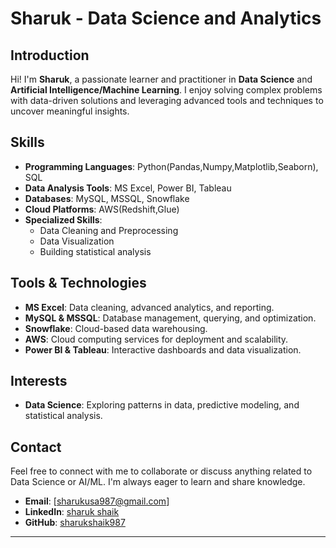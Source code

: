 # Sharuk - Data Science and Analytics

## Introduction
Hi! I'm **Sharuk**, a passionate learner and practitioner in **Data Science** and **Artificial Intelligence/Machine Learning**. I enjoy solving complex problems with data-driven solutions and leveraging advanced tools and techniques to uncover meaningful insights.

## Skills
- **Programming Languages**: Python(Pandas,Numpy,Matplotlib,Seaborn), SQL
- **Data Analysis Tools**: MS Excel, Power BI, Tableau
- **Databases**: MySQL, MSSQL, Snowflake
- **Cloud Platforms**: AWS(Redshift,Glue)
- **Specialized Skills**:
  - Data Cleaning and Preprocessing
  - Data Visualization
  - Building statistical analysis 

## Tools & Technologies
- **MS Excel**: Data cleaning, advanced analytics, and reporting.
- **MySQL & MSSQL**: Database management, querying, and optimization.
- **Snowflake**: Cloud-based data warehousing.
- **AWS**: Cloud computing services for deployment and scalability.
- **Power BI & Tableau**: Interactive dashboards and data visualization.

## Interests
- **Data Science**: Exploring patterns in data, predictive modeling, and statistical analysis.

## Contact
Feel free to connect with me to collaborate or discuss anything related to Data Science or AI/ML. I'm always eager to learn and share knowledge.

- **Email**: [sharukusa987@gmail.com]
- **LinkedIn**: [sharuk shaik](https://www.linkedin.com/in/sharukshaik987?lipi=urn%3Ali%3Apage%3Ad_flagship3_profile_view_base_contact_details%3BvBeMShwBREaJF%2FG50X7nvA%3D%3D)
- **GitHub**: [sharukshaik987](https://github.com)

---

